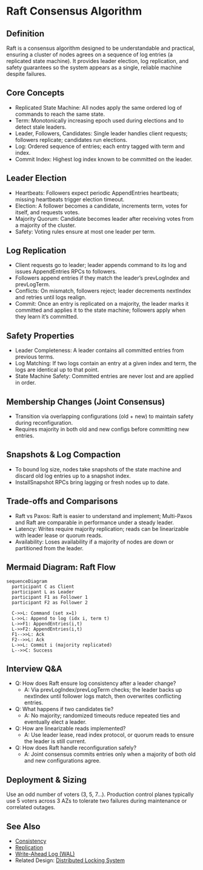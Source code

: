 # Raft Consensus Algorithm

## Definition
Raft is a consensus algorithm designed to be understandable and practical, ensuring a cluster of nodes agrees on a sequence of log entries (a replicated state machine). It provides leader election, log replication, and safety guarantees so the system appears as a single, reliable machine despite failures.

## Core Concepts
- Replicated State Machine: All nodes apply the same ordered log of commands to reach the same state.
- Term: Monotonically increasing epoch used during elections and to detect stale leaders.
- Leader, Followers, Candidates: Single leader handles client requests; followers replicate; candidates run elections.
- Log: Ordered sequence of entries; each entry tagged with term and index.
- Commit Index: Highest log index known to be committed on the leader.

## Leader Election
- Heartbeats: Followers expect periodic AppendEntries heartbeats; missing heartbeats trigger election timeout.
- Election: A follower becomes a candidate, increments term, votes for itself, and requests votes.
- Majority Quorum: Candidate becomes leader after receiving votes from a majority of the cluster.
- Safety: Voting rules ensure at most one leader per term.

## Log Replication
- Client requests go to leader; leader appends command to its log and issues AppendEntries RPCs to followers.
- Followers append entries if they match the leader’s prevLogIndex and prevLogTerm.
- Conflicts: On mismatch, followers reject; leader decrements nextIndex and retries until logs realign.
- Commit: Once an entry is replicated on a majority, the leader marks it committed and applies it to the state machine; followers apply when they learn it’s committed.

## Safety Properties
- Leader Completeness: A leader contains all committed entries from previous terms.
- Log Matching: If two logs contain an entry at a given index and term, the logs are identical up to that point.
- State Machine Safety: Committed entries are never lost and are applied in order.

## Membership Changes (Joint Consensus)
- Transition via overlapping configurations (old + new) to maintain safety during reconfiguration.
- Requires majority in both old and new configs before committing new entries.

## Snapshots & Log Compaction
- To bound log size, nodes take snapshots of the state machine and discard old log entries up to a snapshot index.
- InstallSnapshot RPCs bring lagging or fresh nodes up to date.

## Trade-offs and Comparisons
- Raft vs Paxos: Raft is easier to understand and implement; Multi-Paxos and Raft are comparable in performance under a steady leader.
- Latency: Writes require majority replication; reads can be linearizable with leader lease or quorum reads.
- Availability: Loses availability if a majority of nodes are down or partitioned from the leader.

## Mermaid Diagram: Raft Flow
```mermaid
sequenceDiagram
  participant C as Client
  participant L as Leader
  participant F1 as Follower 1
  participant F2 as Follower 2

  C->>L: Command (set x=1)
  L->>L: Append to log (idx i, term t)
  L->>F1: AppendEntries(i,t)
  L->>F2: AppendEntries(i,t)
  F1-->>L: Ack
  F2-->>L: Ack
  L->>L: Commit i (majority replicated)
  L-->>C: Success
```

## Interview Q&A
- Q: How does Raft ensure log consistency after a leader change?
  - A: Via prevLogIndex/prevLogTerm checks; the leader backs up nextIndex until follower logs match, then overwrites conflicting entries.
- Q: What happens if two candidates tie?
  - A: No majority; randomized timeouts reduce repeated ties and eventually elect a leader.
- Q: How are linearizable reads implemented?
  - A: Use leader lease, read index protocol, or quorum reads to ensure the leader is still current.
- Q: How does Raft handle reconfiguration safely?
  - A: Joint consensus commits entries only when a majority of both old and new configurations agree.

## Deployment & Sizing
Use an odd number of voters (3, 5, 7…). Production control planes typically use 5 voters across 3 AZs to tolerate two failures during maintenance or correlated outages.

## See Also
- [Consistency](./consistency.md)
- [Replication](./replication.md)
- [Write-Ahead Log (WAL)](./wal.md)
- Related Design: [Distributed Locking System](../designs/distributed-locking-system/distributed-locking-system.md)

